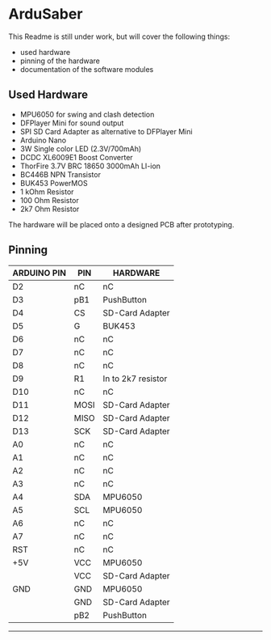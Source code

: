# ArduSaber
This Readme is still under work, but will cover the following things:
- used hardware
- pinning of the hardware
- documentation of the software modules


## Used Hardware
- MPU6050 for swing and clash detection
- DFPlayer Mini for sound output
- SPI SD Card Adapter as alternative to DFPlayer Mini
- Arduino Nano
- 3W Single color LED (2.3V/700mAh)
- DCDC XL6009E1 Boost Converter
- ThorFire 3.7V BRC 18650 3000mAh LI-ion
- BC446B NPN Transistor
- BUK453 PowerMOS
- 1 kOhm Resistor
- 100 Ohm Resistor
- 2k7 Ohm Resistor

The hardware will be placed onto a designed PCB after prototyping.

## Pinning

 
 |    ARDUINO PIN        |       PIN         |       HARDWARE            |
 |-----------------------|-------------------|---------------------------|
 |         D2            |       nC          |       nC                  |
 |         D3            |       pB1         |       PushButton          |
 |         D4            |       CS          |       SD-Card Adapter     |
 |         D5            |       G           |       BUK453              |
 |         D6            |       nC          |       nC                  |
 |         D7            |       nC          |       nC                  |
 |         D8            |       nC          |       nC                  |
 |         D9            |       R1          |       In to 2k7 resistor  |
 |         D10           |       nC          |       nC                  |
 |         D11           |       MOSI        |       SD-Card Adapter     |
 |         D12           |       MISO        |       SD-Card Adapter     |
 |         D13           |       SCK         |       SD-Card Adapter     |
 |         A0            |       nC          |       nC                  |
 |         A1            |       nC          |       nC                  |
 |         A2            |       nC          |       nC                  |
 |         A3            |       nC          |       nC                  |
 |         A4            |       SDA         |       MPU6050             |
 |         A5            |       SCL         |       MPU6050             |
 |         A6            |       nC          |       nC                  |
 |         A7            |       nC          |       nC                  |
 |         RST           |       nC          |       nC                  |
 |         +5V           |       VCC         |       MPU6050             |
 |                       |       VCC         |       SD-Card Adapter     |
 |         GND           |       GND         |       MPU6050             |
 |                       |       GND         |       SD-Card Adapter     |
 |                       |       pB2         |       PushButton          |
 -------------------------------------------------------------------------